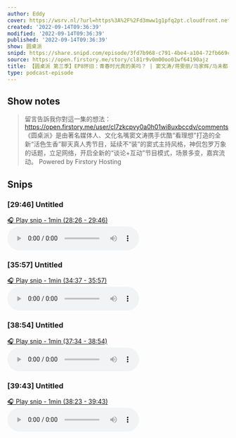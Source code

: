 ```yaml
---
author: Eddy
cover: https://wsrv.nl/?url=https%3A%2F%2Fd3mww1g1pfq2pt.cloudfront.net%2FAvatar%2Fcl7zkcpvy0a0h01wi8uxbccdv%2F1666234585141.jpg&w=200&h=200
created: '2022-09-14T09:36:39'
modified: '2022-09-14T09:36:39'
published: '2022-09-14T09:36:39'
show: 圆桌派
snipd: https://share.snipd.com/episode/3fd7b968-c791-4be4-a104-72fb669c141e
source: https://open.firstory.me/story/cl81r9v0m00oo01wf64190ajz
title: 【圆桌派 第三季】EP8怀旧：青春时光真的美吗？ | 窦文涛/蒋雯丽/马家辉/马未都 | 优酷纪实 YOUKU DOCUMENTARY
type: podcast-episode
---
```



## Show notes
> 留言告訴我你對這一集的想法：  https://open.firstory.me/user/cl7zkcpvy0a0h01wi8uxbccdv/comments   《圆桌派》是由著名媒体人、文化名嘴窦文涛携手优酷“看理想”打造的全新“活色生香”聊天真人秀节目，延续不“装”的窦式主持风格，神侃包罗万象的话题，立足网络，开启全新的“谈论+互动”节目模式，场景多变，嘉宾流动。
> Powered by  Firstory Hosting

## Snips
### [29:46] Untitled
[🎧 Play snip - 1min️ (28:26 - 29:46)](https://share.snipd.com/snip/eda8b955-fb8f-447c-8f9c-a8d45187a80b)
<audio controls> <source src="https://backend.endpoints.firstory-709db.cloud.goog/play.mp3?url=https%3A%2F%2Fd3mww1g1pfq2pt.cloudfront.net%2FRecord%2Fcl7zkcpvy0a0h01wi8uxbccdv%2Fcl81r9v0n00op01wfctu9dri0.mp3%3Fv%3D1663168264786#t=28:26,29:46"> </audio>
### [35:57] Untitled
[🎧 Play snip - 1min️ (34:37 - 35:57)](https://share.snipd.com/snip/36a23daf-c413-4f5a-a182-2fb091096a1f)
<audio controls> <source src="https://backend.endpoints.firstory-709db.cloud.goog/play.mp3?url=https%3A%2F%2Fd3mww1g1pfq2pt.cloudfront.net%2FRecord%2Fcl7zkcpvy0a0h01wi8uxbccdv%2Fcl81r9v0n00op01wfctu9dri0.mp3%3Fv%3D1663168264786#t=34:37,35:57"> </audio>
### [38:54] Untitled
[🎧 Play snip - 1min️ (37:34 - 38:54)](https://share.snipd.com/snip/aa2ba59a-ffd3-4217-bf06-581535a26a6e)
<audio controls> <source src="https://backend.endpoints.firstory-709db.cloud.goog/play.mp3?url=https%3A%2F%2Fd3mww1g1pfq2pt.cloudfront.net%2FRecord%2Fcl7zkcpvy0a0h01wi8uxbccdv%2Fcl81r9v0n00op01wfctu9dri0.mp3%3Fv%3D1663168264786#t=37:34,38:54"> </audio>
### [39:43] Untitled
[🎧 Play snip - 1min️ (38:23 - 39:43)](https://share.snipd.com/snip/516eed65-4d15-4128-a6d8-206eb80d4bcf)
<audio controls> <source src="https://backend.endpoints.firstory-709db.cloud.goog/play.mp3?url=https%3A%2F%2Fd3mww1g1pfq2pt.cloudfront.net%2FRecord%2Fcl7zkcpvy0a0h01wi8uxbccdv%2Fcl81r9v0n00op01wfctu9dri0.mp3%3Fv%3D1663168264786#t=38:23,39:43"> </audio>
